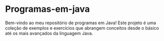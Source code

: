 # Programas-em-java
Bem-vindo ao meu repositório de programas em Java! Este projeto é uma coleção de exemplos e exercícios que abrangem conceitos desde o básico até os mais avançados da linguagem Java.
